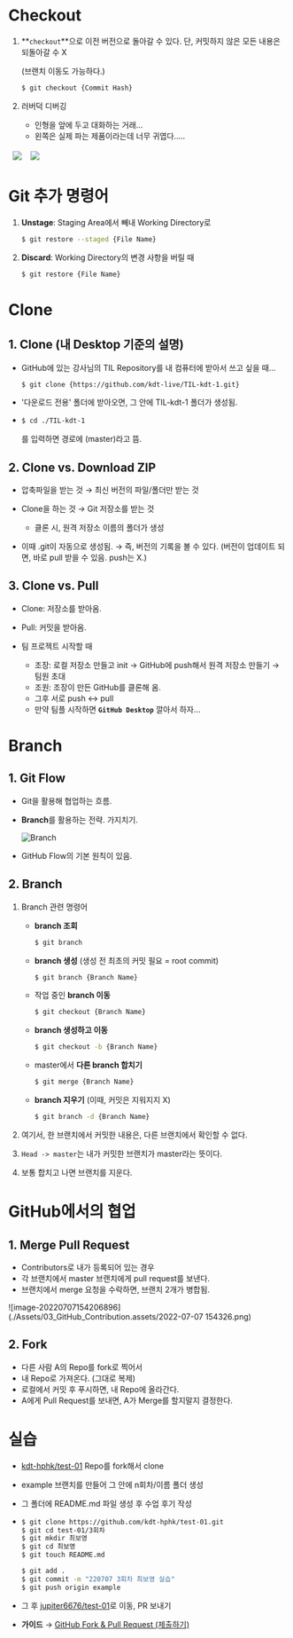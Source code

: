 # Checkout

1. **`checkout`**으로 이전 버전으로 돌아갈 수 있다.
    단, 커밋하지 않은 모든 내용은 되돌아갈 수 X
    
    (브랜치 이동도 가능하다.)
    
    ```bash
    $ git checkout {Commit Hash}
    ```

    
    
2. 러버덕 디버깅
   - 인형을 앞에 두고 대화하는 거래...
   - 왼쪽은 실제 파는 제품이라는데 너무 귀엽다.....

<table border="0">
	<thead>
		<tr>
			<td width=50%><img src="https://pbs.twimg.com/media/D6H0Z38UcAAMu3C?format=jpg&name=small"></td>
			<td width=50%><img src="https://pbs.twimg.com/media/ErlAXdpU0AA4CLM.jpg"></td>
		</tr>
	</thead>
</table>



# Git 추가 명령어

1. **Unstage**: Staging Area에서 빼내 Working Directory로

   ```bash
   $ git restore --staged {File Name}
   ```

2. **Discard**: Working Directory의 변경 사항을 버릴 때

   ```bash
   $ git restore {File Name}
   ```



# Clone

## 1. Clone (내 Desktop 기준의 설명)

- GitHub에 있는 강사님의 TIL Repository를 내 컴퓨터에 받아서 쓰고 싶을 때…

  ```bash
  $ git clone {https://github.com/kdt-live/TIL-kdt-1.git}
  ```

- '다운로드 전용' 폴더에 받아오면, 그 안에 TIL-kdt-1 폴더가 생성됨.

- ```bash
  $ cd ./TIL-kdt-1
  ```

  를 입력하면 경로에 (master)라고 뜸.



## 2. Clone vs. Download ZIP

- 압축파일을 받는 것 → 최신 버전의 파일/폴더만 받는 것

- Clone을 하는 것 → Git 저장소를 받는 것

  - 클론 시, 원격 저장소 이름의 폴더가 생성
- 이때 .git이 자동으로 생성됨. → 즉, 버전의 기록을 볼 수 있다. (버전이 업데이트 되면, 바로 pull 받을 수 있음. push는 X.)



## 3. Clone vs. Pull

- Clone: 저장소를 받아옴.

- Pull: 커밋을 받아옴.

- 팀 프로젝트 시작할 때
  - 조장: 로컬 저장소 만들고 init → GitHub에 push해서 원격 저장소 만들기 → 팀원 초대
  - 조원: 조장이 만든 GitHub를 클론해 옴.
  - 그후 서로 push ↔ pull
  - 만약 팀플 시작하면 **`GitHub Desktop`** 깔아서 하자...



# Branch

## 1. Git Flow

- Git을 활용해 협업하는 흐름.

- **Branch**를 활용하는 전략. 가지치기.

  ![Branch](https://camo.githubusercontent.com/34b1881c76d86582951667ae2450771b6b3170d320d8fd97fad709a1b5a410bd/68747470733a2f2f7777772e7a75702e636f6d2e62722f77702d636f6e74656e742f75706c6f6164732f323032312f30352f4769744875622d466c6f772d312d31303234783534312e706e67)

- GitHub Flow의 기본 원칙이 있음.



## 2. Branch

1. Branch 관련 명령어

   - **branch 조회**

     ```bash
     $ git branch
     ```

   - **branch 생성** (생성 전 최초의 커밋 필요 = root commit)

     ```bash
     $ git branch {Branch Name}
     ```

   - 작업 중인 **branch 이동**

     ```bash
     $ git checkout {Branch Name}
     ```

   - **branch 생성하고 이동**

     ```bash
     $ git checkout -b {Branch Name}
     ```

   - master에서 **다른 branch 합치기**

     ```bash
     $ git merge {Branch Name}
     ```

   - **branch 지우기** (이때, 커밋은 지워지지 X)

     ```bash
     $ git branch -d {Branch Name}
     ```

     

2. 여기서, 한 브랜치에서 커밋한 내용은, 다른 브랜치에서 확인할 수 없다.
3. `Head -> master`는 내가 커밋한 브랜치가 master라는 뜻이다.
4. 보통 합치고 나면 브랜치를 지운다.



# GitHub에서의 협업

## 1. Merge Pull Request

- Contributors로 내가 등록되어 있는 경우
- 각 브랜치에서 master 브랜치에게 pull request를 보낸다.
- 브랜치에서 merge 요청을 수락하면, 브랜치 2개가 병합됨.

![image-20220707154206896](./Assets/03_GitHub_Contribution.assets/2022-07-07 154326.png)

## 2. Fork

- 다른 사람 A의 Repo를 fork로 찍어서
- 내 Repo로 가져온다. (그대로 복제)
- 로컬에서 커밋 후 푸시하면, 내 Repo에 올라간다.
- A에게 Pull Request를 보내면, A가 Merge를 할지말지 결정한다.



# 실습

- [kdt-hphk/test-01](https://github.com/kdt-hphk/test-01) Repo를 fork해서 clone

- example 브랜치를 만들어 그 안에 n회차/이름 폴더 생성

- 그 폴더에 README.md 파일 생성 후 수업 후기 작성

- ```bash
  $ git clone https://github.com/kdt-hphk/test-01.git
  $ git cd test-01/3회차
  $ git mkdir 최보영
  $ git cd 최보영
  $ git touch README.md
  
  $ git add .
  $ git commit -m "220707 3회차 최보영 실습"
  $ git push origin example
  ```

- 그 후 [jupiter6676/test-01](https://github.com/jupiter6676/test-01.git)로 이동, PR 보내기

- **가이드** → [GitHub Fork & Pull Request (제출하기)](https://hphk-edu.notion.site/GitHub-Fork-Pull-Request-5d02e08a90314c72a732d366ac2d552b)